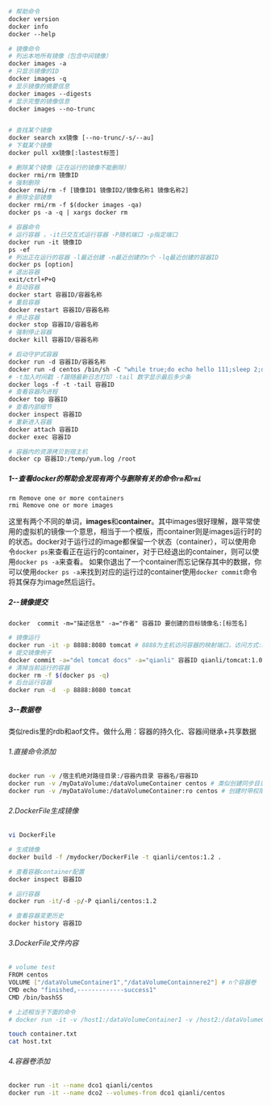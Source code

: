 ```dockerfile
# 帮助命令
docker version 
docker info
docker --help

# 镜像命令
# 列出本地所有镜像（包含中间镜像）
docker images -a 
# 只显示镜像的ID
docker images -q 
# 显示镜像的摘要信息
docker images --digests 
# 显示完整的镜像信息
docker images --no-trunc 


# 查找某个镜像
docker search xx镜像 [--no-trunc/-s/--au] 
# 下载某个镜像
docker pull xx镜像[:lastest标签] 

# 删除某个镜像（正在运行的镜像不能删除）
docker rmi/rm 镜像ID 
# 强制删除
docker rmi/rm -f [镜像ID1 镜像ID2/镜像名称1 镜像名称2] 
# 删除全部镜像
docker rmi/rm -f $(docker images -qa) 
docker ps -a -q | xargs docker rm

# 容器命令
# 运行容器 ，-it已交互式运行容器 -P随机端口 -p指定端口
docker run -it 镜像ID 
ps -ef
# 列出正在运行的容器 -l最近创建 -n最近创建的n个 -lq最近创建的容器ID
docker ps [option] 
# 退出容器
exit/ctrl+P+Q 
# 启动容器
docker start 容器ID/容器名称 
# 重启容器
docker restart 容器ID/容器名称 
# 停止容器
docker stop 容器ID/容器名称 
# 强制停止容器
docker kill 容器ID/容器名称 

# 启动守护式容器
docker run -d 容器ID/容器名称 
docker run -d centos /bin/sh -C "while true;do echo hello 111;sleep 2;done"
# -t加入时间戳 -f跟随最新日志打印 -tail 数字显示最后多少条
docker logs -f -t -tail 容器ID 
# 查看容器内进程
docker top 容器ID 
# 查看内部细节
docker inspect 容器ID 
# 重新进入容器
docker attach 容器ID
docker exec 容器ID

# 容器内的资源拷贝到宿主机
docker cp 容器ID:/temp/yum.log /root
```

##### 1--查看docker的帮助会发现有两个与删除有关的命令`rm`和`rmi`

```
rm Remove one or more containers
rmi Remove one or more images
```

这里有两个不同的单词，**images**和**container**。其中images很好理解，跟平常使用的虚拟机的镜像一个意思，相当于一个模版，而container则是images运行时的的状态。docker对于运行过的image都保留一个状态（container），可以使用命令`docker ps`来查看正在运行的container，对于已经退出的container，则可以使用`docker ps -a`来查看。 如果你退出了一个container而忘记保存其中的数据，你可以使用`docker ps -a`来找到对应的运行过的container使用`docker commit`命令将其保存为image然后运行。

##### 2--镜像提交

```
docker  commit -m="描述信息" -a="作者" 容器ID 要创建的目标镜像名:[标签名]
```

```bash
# 镜像运行
docker run -it -p 8888:8080 tomcat # 8888为主机访问容器的映射端口，访问方式:http://虚拟机IP:8888
# 提交镜像例子
docker commit -a="del tomcat docs" -a="qianli" 容器ID qianli/tomcat:1.0
# 清掉当前运行的容器
docker rm -f $(docker ps -q)
# 后台运行容器
docker run -d  -p 8888:8080 tomcat
```

##### 3--数据卷

类似redis里的rdb和aof文件。做什么用：容器的持久化、容器间继承+共享数据

###### 1.直接命令添加

```bash
docker run -v /宿主机绝对路径目录:/容器内目录 容器名/容器ID
docker run -v /myDataVolume:/dataVolumeContainer centos # 类似创建同步目录
docker run -v /myDataVolume:/dataVolumeContainer:ro centos # 创建时带权限 ro只读不可写
```

###### 2.DockerFile生成镜像

```bash
vi DockerFile

# 生成镜像
docker build -f /mydocker/DockerFile -t qianli/centos:1.2 .

# 查看容器container配置
docker inspect 容器ID

# 运行容器
docker run -it/-d -p/-P qianli/centos:1.2

# 查看容器变更历史
docker history 容器ID
```

###### 3.DockerFile文件内容

```bash
# volume test
FROM centos
VOLUME ["/dataVolumeContainer1","/dataVolumeContainnere2"] # n个容器卷
CMD echo "finished,-------------success1"
CMD /bin/bashSS

# 上述相当于下面的命令
# docker run -it -v /host1:/dataVolumeContainer1 -v /host2:/dataVolumeContainer2 centos /bin/bash
```

```bash
touch container.txt
cat host.txt
```

###### 4.容器卷添加

```bash
docker run -it --name dco1 qianli/centos
docker run -it --name dco2 --volumes-from dco1 qianli/centos
```

